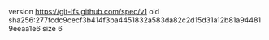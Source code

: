 version https://git-lfs.github.com/spec/v1
oid sha256:277fcdc9cecf3b414f3ba4451832a583da82c2d15d31a12b81a944819eeaa1e6
size 6
